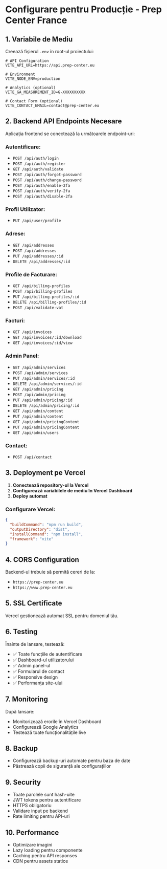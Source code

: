 # Configurare pentru Producție - Prep Center France

## 1. Variabile de Mediu

Creează fișierul `.env` în root-ul proiectului:

```env
# API Configuration
VITE_API_URL=https://api.prep-center.eu

# Environment
VITE_NODE_ENV=production

# Analytics (optional)
VITE_GA_MEASUREMENT_ID=G-XXXXXXXXXX

# Contact Form (optional)
VITE_CONTACT_EMAIL=contact@prep-center.eu
```

## 2. Backend API Endpoints Necesare

Aplicația frontend se conectează la următoarele endpoint-uri:

### Autentificare:
- `POST /api/auth/login`
- `POST /api/auth/register`
- `GET /api/auth/validate`
- `POST /api/auth/forgot-password`
- `POST /api/auth/change-password`
- `POST /api/auth/enable-2fa`
- `POST /api/auth/verify-2fa`
- `POST /api/auth/disable-2fa`

### Profil Utilizator:
- `PUT /api/user/profile`

### Adrese:
- `GET /api/addresses`
- `POST /api/addresses`
- `PUT /api/addresses/:id`
- `DELETE /api/addresses/:id`

### Profile de Facturare:
- `GET /api/billing-profiles`
- `POST /api/billing-profiles`
- `PUT /api/billing-profiles/:id`
- `DELETE /api/billing-profiles/:id`
- `POST /api/validate-vat`

### Facturi:
- `GET /api/invoices`
- `GET /api/invoices/:id/download`
- `GET /api/invoices/:id/view`

### Admin Panel:
- `GET /api/admin/services`
- `POST /api/admin/services`
- `PUT /api/admin/services/:id`
- `DELETE /api/admin/services/:id`
- `GET /api/admin/pricing`
- `POST /api/admin/pricing`
- `PUT /api/admin/pricing/:id`
- `DELETE /api/admin/pricing/:id`
- `GET /api/admin/content`
- `PUT /api/admin/content`
- `GET /api/admin/pricingContent`
- `PUT /api/admin/pricingContent`
- `GET /api/admin/users`

### Contact:
- `POST /api/contact`

## 3. Deployment pe Vercel

1. **Conectează repository-ul la Vercel**
2. **Configurează variabilele de mediu în Vercel Dashboard**
3. **Deploy automat**

### Configurare Vercel:
```json
{
  "buildCommand": "npm run build",
  "outputDirectory": "dist",
  "installCommand": "npm install",
  "framework": "vite"
}
```

## 4. CORS Configuration

Backend-ul trebuie să permită cereri de la:
- `https://prep-center.eu`
- `https://www.prep-center.eu`

## 5. SSL Certificate

Vercel gestionează automat SSL pentru domeniul tău.

## 6. Testing

Înainte de lansare, testează:
- ✅ Toate funcțiile de autentificare
- ✅ Dashboard-ul utilizatorului
- ✅ Admin panel-ul
- ✅ Formularul de contact
- ✅ Responsive design
- ✅ Performanța site-ului

## 7. Monitoring

După lansare:
- Monitorizează erorile în Vercel Dashboard
- Configurează Google Analytics
- Testează toate funcționalitățile live

## 8. Backup

- Configurează backup-uri automate pentru baza de date
- Păstrează copii de siguranță ale configurațiilor

## 9. Security

- Toate parolele sunt hash-uite
- JWT tokens pentru autentificare
- HTTPS obligatoriu
- Validare input pe backend
- Rate limiting pentru API-uri

## 10. Performance

- Optimizare imagini
- Lazy loading pentru componente
- Caching pentru API responses
- CDN pentru assets statice
